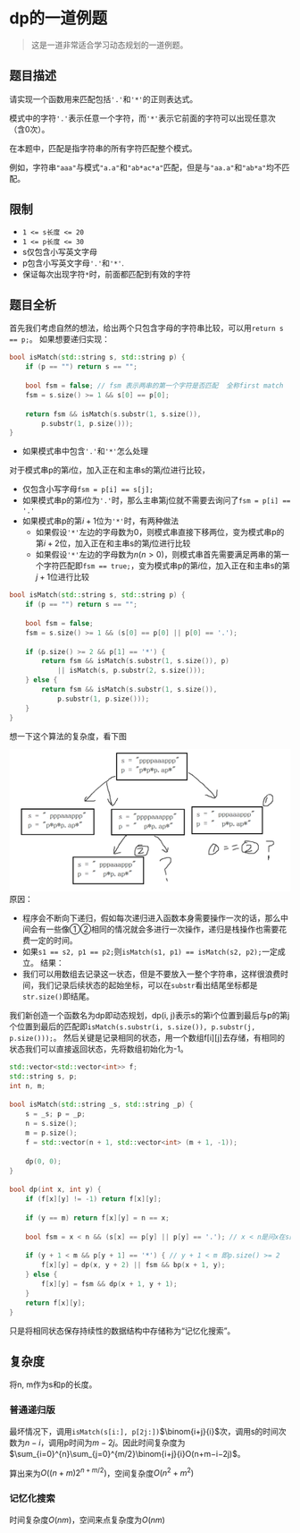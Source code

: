 # dp的一道例题

> 这是一道非常适合学习动态规划的一道例题。

## 题目描述

请实现一个函数用来匹配包括`'.'`和`'*'`的正则表达式。

模式中的字符`'.'`表示任意一个字符，而`'*'`表示它前面的字符可以出现任意次（含0次）。

在本题中，匹配是指字符串的所有字符匹配整个模式。

例如，字符串`"aaa"`与模式`"a.a"`和`"ab*ac*a"`匹配，但是与`"aa.a"`和`"ab*a"`均不匹配。

## 限制

- `1 <= s长度 <= 20`
- `1 <= p长度 <= 30`
- s仅包含小写英文字母
- p包含小写英文字母`'.'`和`'*'`.
- 保证每次出现字符`*`时，前面都匹配到有效的字符

## 题目全析

首先我们考虑自然的想法，给出两个只包含字母的字符串比较，可以用`return s == p;`。
如果想要递归实现：

```c++
bool isMatch(std::string s, std::string p) {
	if (p == "") return s == "";
	
	bool fsm = false; // fsm 表示两串的第一个字符是否匹配  全称first match
	fsm = s.size() >= 1 && s[0] == p[0];
	
	return fsm && isMatch(s.substr(1, s.size()),
		p.substr(1, p.size()));
}
```

- 如果模式串中包含`'.'`和`'*'`怎么处理

对于模式串p的第$i$位，加入正在和主串s的第$j$位进行比较，
- 仅包含小写字母`fsm = p[i] == s[j];`
- 如果模式串p的第$i$位为`'.'`时，那么主串第j位就不需要去询问了`fsm = p[i] == '.'`
- 如果模式串p的第$i+1$位为`'*'`时，有两种做法
  - 如果假设`'*'`左边的字母数为0，则模式串直接下移两位，变为模式串p的第$i+2$位，加入正在和主串s的第$j$位进行比较
  - 如果假设`'*'`左边的字母数为$n(n>0)$，则模式串首先需要满足两串的第一个字符匹配即`fsm == true;`，变为模式串p的第$i$位，加入正在和主串s的第$j+1$位进行比较

```c++
bool isMatch(std::string s, std::string p) {
	if (p == "") return s == "";
	
	bool fsm = false;
	fsm = s.size() >= 1 && (s[0] == p[0] || p[0] == '.');
	
	if (p.size() >= 2 && p[1] == '*') {
		return fsm && isMatch(s.substr(1, s.size()), p) 
			|| isMatch(s, p.substr(2, s.size()));
	} else {
		return fsm && isMatch(s.substr(1, s.size()),
			p.substr(1, p.size()));
	}
}
```

想一下这个算法的复杂度，看下图

![](https://github.com/swapfloor/blog/blob/main/images/dp_regex_lc_01.png)
原因：
- 程序会不断向下递归，假如每次递归进入函数本身需要操作一次的话，那么中间会有一些像①②相同的情况就会多进行一次操作，递归是栈操作也需要花费一定的时间。
- 如果`s1 == s2, p1 == p2;`则`isMatch(s1, p1) == isMatch(s2, p2);`一定成立。
结果：
- 我们可以用数组去记录这一状态，但是不要放入一整个字符串，这样很浪费时间，我们记录后续状态的起始坐标，可以在`substr`看出结尾坐标都是`str.size()`即结尾。

我们新创造一个函数名为dp即动态规划，dp(i, j)表示s的第i个位置到最后与p的第j个位置到最后的匹配即`isMatch(s.substr(i, s.size()), p.substr(j, p.size()));`。
然后关键是记录相同的状态，用一个数组f[i][j]去存储，有相同的状态我们可以直接返回状态，先将数组初始化为-1。

```c++
std::vector<std::vector<int>> f;
std::string s, p;
int n, m;

bool isMatch(std::string _s, std::string _p) {
	s = _s; p = _p;
	n = s.size();
	m = p.size();
	f = std::vector(n + 1, std::vector<int> (m + 1, -1));
	
	dp(0, 0);
}

bool dp(int x, int y) {
	if (f[x][y] != -1) return f[x][y];
	
	if (y == m) return f[x][y] = n == x;
	
	bool fsm = x < n && (s[x] == p[y] || p[y] == '.'); // x < n是问x在s的范围内，对于字符串递归来说就是s.size() >= 1
	
	if (y + 1 < m && p[y + 1] == '*') { // y + 1 < m 即p.size() >= 2
		f[x][y] = dp(x, y + 2) || fsm && bp(x + 1, y);
	} else {
		f[x][y] = fsm && dp(x + 1, y + 1);
	}
	return f[x][y];
}
```

只是将相同状态保存持续性的数据结构中存储称为“记忆化搜索”。

## 复杂度

将n, m作为s和p的长度。

### 普通递归版

最坏情况下，调用`isMatch(s[i:], p[2j:])`$\binom{i+j}{i}$次，调用s的时间次数为$n-i$，调用p时间为$m-2j$。因此时间复杂度为 $\sum_{i=0}^{n}\sum_{j=0}^{m/2}\binom{i+j}{i}O(n+m−i−2j)$。

算出来为$O((n+m)2^{n+m/2})$，空间复杂度$O(n^2+m^2)$

### 记忆化搜索

时间复杂度$O(nm)$，空间来点复杂度为$O(nm)$
